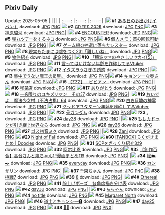 ## Pixiv Daily
Update: 2025-05-05
|      |      |      |
| :----: | :----: | :----: |
|![](https://pixiv.microyu.workers.dev/c/240x480/img-master/img/2025/05/03/00/01/18/129960918_p0_master1200.jpg) **#1** [ある日のお出かけイベント](https://www.pixiv.net/artworks/129960918) download: [JPG](https://pixiv.microyu.workers.dev/img-original/img/2025/05/03/00/01/18/129960918_p0.jpg) [PNG](https://pixiv.microyu.workers.dev/img-original/img/2025/05/03/00/01/18/129960918_p0.png)|![](https://pixiv.microyu.workers.dev/c/240x480/img-master/img/2025/05/04/16/26/47/130022581_p0_master1200.jpg) **#2** [CR FES 2025](https://www.pixiv.net/artworks/130022581) download: [JPG](https://pixiv.microyu.workers.dev/img-original/img/2025/05/04/16/26/47/130022581_p0.jpg) [PNG](https://pixiv.microyu.workers.dev/img-original/img/2025/05/04/16/26/47/130022581_p0.png)|![](https://pixiv.microyu.workers.dev/c/240x480/img-master/img/2025/05/04/00/00/11/130000039_p0_master1200.jpg) **#3** [神原駿河](https://www.pixiv.net/artworks/130000039) download: [JPG](https://pixiv.microyu.workers.dev/img-original/img/2025/05/04/00/00/11/130000039_p0.jpg) [PNG](https://pixiv.microyu.workers.dev/img-original/img/2025/05/04/00/00/11/130000039_p0.png)|
|![](https://pixiv.microyu.workers.dev/c/240x480/img-master/img/2025/05/04/00/00/08/130000002_p0_master1200.jpg) **#4** [ENCOUNTER](https://www.pixiv.net/artworks/130000002) download: [JPG](https://pixiv.microyu.workers.dev/img-original/img/2025/05/04/00/00/08/130000002_p0.jpg) [PNG](https://pixiv.microyu.workers.dev/img-original/img/2025/05/04/00/00/08/130000002_p0.png)|![](https://pixiv.microyu.workers.dev/c/240x480/img-master/img/2025/05/04/18/37/03/130026817_p0_master1200.jpg) **#5** [弾丸ツアーをするネコ](https://www.pixiv.net/artworks/130026817) download: [JPG](https://pixiv.microyu.workers.dev/img-original/img/2025/05/04/18/37/03/130026817_p0.jpg) [PNG](https://pixiv.microyu.workers.dev/img-original/img/2025/05/04/18/37/03/130026817_p0.png)|![](https://pixiv.microyu.workers.dev/c/240x480/img-master/img/2025/05/03/06/00/08/129969321_p0_master1200.jpg) **#6** [個人メモ：首の回転可動](https://www.pixiv.net/artworks/129969321) download: [JPG](https://pixiv.microyu.workers.dev/img-original/img/2025/05/03/06/00/08/129969321_p0.jpg) [PNG](https://pixiv.microyu.workers.dev/img-original/img/2025/05/03/06/00/08/129969321_p0.png)|
|![](https://pixiv.microyu.workers.dev/c/240x480/img-master/img/2025/05/03/21/12/21/129992931_p0_master1200.jpg) **#7** [ゲーム機の抽選に落ちたシスター](https://www.pixiv.net/artworks/129992931) download: [JPG](https://pixiv.microyu.workers.dev/img-original/img/2025/05/03/21/12/21/129992931_p0.jpg) [PNG](https://pixiv.microyu.workers.dev/img-original/img/2025/05/03/21/12/21/129992931_p0.png)|![](https://pixiv.microyu.workers.dev/c/240x480/img-master/img/2025/05/04/18/00/35/130025517_p0_master1200.jpg) **#8** [現実もたまには嘘をつく231「難しいね」](https://www.pixiv.net/artworks/130025517) download: [JPG](https://pixiv.microyu.workers.dev/img-original/img/2025/05/04/18/00/35/130025517_p0.jpg) [PNG](https://pixiv.microyu.workers.dev/img-original/img/2025/05/04/18/00/35/130025517_p0.png)|![](https://pixiv.microyu.workers.dev/c/240x480/img-master/img/2025/05/03/10/40/33/129974467_p0_master1200.jpg) **#9** [物件紹介](https://www.pixiv.net/artworks/129974467) download: [JPG](https://pixiv.microyu.workers.dev/img-original/img/2025/05/03/10/40/33/129974467_p0.jpg) [PNG](https://pixiv.microyu.workers.dev/img-original/img/2025/05/03/10/40/33/129974467_p0.png)|
|![](https://pixiv.microyu.workers.dev/c/240x480/img-master/img/2025/05/03/12/13/42/129976871_p0_master1200.jpg) **#10** [「穂波ママのやさしいセカイ⑤」](https://www.pixiv.net/artworks/129976871) download: [JPG](https://pixiv.microyu.workers.dev/img-original/img/2025/05/03/12/13/42/129976871_p0.jpg) [PNG](https://pixiv.microyu.workers.dev/img-original/img/2025/05/03/12/13/42/129976871_p0.png)|![](https://pixiv.microyu.workers.dev/c/240x480/img-master/img/2025/05/03/21/05/00/129992656_p0_master1200.jpg) **#11** [言ってはいけない年齢を詐称してるVtuber](https://www.pixiv.net/artworks/129992656) download: [JPG](https://pixiv.microyu.workers.dev/img-original/img/2025/05/03/21/05/00/129992656_p0.jpg) [PNG](https://pixiv.microyu.workers.dev/img-original/img/2025/05/03/21/05/00/129992656_p0.png)|![](https://pixiv.microyu.workers.dev/c/240x480/img-master/img/2025/05/03/00/00/18/129960646_p0_master1200.jpg) **#12** [イタズラうさぎの誘惑](https://www.pixiv.net/artworks/129960646) download: [JPG](https://pixiv.microyu.workers.dev/img-original/img/2025/05/03/00/00/18/129960646_p0.jpg) [PNG](https://pixiv.microyu.workers.dev/img-original/img/2025/05/03/00/00/18/129960646_p0.png)|
|![](https://pixiv.microyu.workers.dev/c/240x480/img-master/img/2025/05/03/15/52/56/129982180_p0_master1200.jpg) **#13** [集中できない魔王の部屋。](https://www.pixiv.net/artworks/129982180) download: [JPG](https://pixiv.microyu.workers.dev/img-original/img/2025/05/03/15/52/56/129982180_p0.jpg) [PNG](https://pixiv.microyu.workers.dev/img-original/img/2025/05/03/15/52/56/129982180_p0.png)|![](https://pixiv.microyu.workers.dev/c/240x480/img-master/img/2025/05/03/00/04/46/129961188_p0_master1200.jpg) **#14** [キョンシーな奥さん](https://www.pixiv.net/artworks/129961188) download: [JPG](https://pixiv.microyu.workers.dev/img-original/img/2025/05/03/00/04/46/129961188_p0.jpg) [PNG](https://pixiv.microyu.workers.dev/img-original/img/2025/05/03/00/04/46/129961188_p0.png)|![](https://pixiv.microyu.workers.dev/c/240x480/img-master/img/2025/05/03/10/30/08/129974255_p0_master1200.jpg) **#15** [【ZZZ】 - ビビアン -](https://www.pixiv.net/artworks/129974255) download: [JPG](https://pixiv.microyu.workers.dev/img-original/img/2025/05/03/10/30/08/129974255_p0.jpg) [PNG](https://pixiv.microyu.workers.dev/img-original/img/2025/05/03/10/30/08/129974255_p0.png)|
|![](https://pixiv.microyu.workers.dev/c/240x480/img-master/img/2025/05/04/14/04/23/130018966_p0_master1200.jpg) **#16** [喫茶店](https://www.pixiv.net/artworks/130018966) download: [JPG](https://pixiv.microyu.workers.dev/img-original/img/2025/05/04/14/04/23/130018966_p0.jpg) [PNG](https://pixiv.microyu.workers.dev/img-original/img/2025/05/04/14/04/23/130018966_p0.png)|![](https://pixiv.microyu.workers.dev/c/240x480/img-master/img/2025/05/04/00/06/35/130000727_p0_master1200.jpg) **#17** [ありがとう](https://www.pixiv.net/artworks/130000727) download: [JPG](https://pixiv.microyu.workers.dev/img-original/img/2025/05/04/00/06/35/130000727_p0.jpg) [PNG](https://pixiv.microyu.workers.dev/img-original/img/2025/05/04/00/06/35/130000727_p0.png)|![](https://pixiv.microyu.workers.dev/c/240x480/img-master/img/2025/05/03/06/45/12/129970033_p0_master1200.jpg) **#18** [一夜限りのユキズリマン　その37](https://www.pixiv.net/artworks/129970033) download: [JPG](https://pixiv.microyu.workers.dev/img-original/img/2025/05/03/06/45/12/129970033_p0.jpg) [PNG](https://pixiv.microyu.workers.dev/img-original/img/2025/05/03/06/45/12/129970033_p0.png)|
|![](https://pixiv.microyu.workers.dev/c/240x480/img-master/img/2025/05/03/12/28/00/129977170_p0_master1200.jpg) **#19** [おいでよ　魔法少女村（不法占拠）64](https://www.pixiv.net/artworks/129977170) download: [JPG](https://pixiv.microyu.workers.dev/img-original/img/2025/05/03/12/28/00/129977170_p0.jpg) [PNG](https://pixiv.microyu.workers.dev/img-original/img/2025/05/03/12/28/00/129977170_p0.png)|![](https://pixiv.microyu.workers.dev/c/240x480/img-master/img/2025/05/03/09/59/54/129973589_p0_master1200.jpg) **#20** [白き灰燼の神霊](https://www.pixiv.net/artworks/129973589) download: [JPG](https://pixiv.microyu.workers.dev/img-original/img/2025/05/03/09/59/54/129973589_p0.jpg) [PNG](https://pixiv.microyu.workers.dev/img-original/img/2025/05/03/09/59/54/129973589_p0.png)|![](https://pixiv.microyu.workers.dev/c/240x480/img-master/img/2025/05/04/21/12/41/130033011_p0_master1200.jpg) **#21** [グッドアフタヌーン年齢を詐称してるVtuber](https://www.pixiv.net/artworks/130033011) download: [JPG](https://pixiv.microyu.workers.dev/img-original/img/2025/05/04/21/12/41/130033011_p0.jpg) [PNG](https://pixiv.microyu.workers.dev/img-original/img/2025/05/04/21/12/41/130033011_p0.png)|
|![](https://pixiv.microyu.workers.dev/c/240x480/img-master/img/2025/05/04/00/00/11/130000038_p0_master1200.jpg) **#22** [骨ガンダム](https://www.pixiv.net/artworks/130000038) download: [JPG](https://pixiv.microyu.workers.dev/img-original/img/2025/05/04/00/00/11/130000038_p0.jpg) [PNG](https://pixiv.microyu.workers.dev/img-original/img/2025/05/04/00/00/11/130000038_p0.png)|![](https://pixiv.microyu.workers.dev/c/240x480/img-master/img/2025/05/03/01/27/29/129964365_p0_master1200.jpg) **#23** [.](https://www.pixiv.net/artworks/129964365) download: [JPG](https://pixiv.microyu.workers.dev/img-original/img/2025/05/03/01/27/29/129964365_p0.jpg) [PNG](https://pixiv.microyu.workers.dev/img-original/img/2025/05/03/01/27/29/129964365_p0.png)|![](https://pixiv.microyu.workers.dev/c/240x480/img-master/img/2025/05/03/01/03/12/129963621_p0_master1200.jpg) **#24** [day28](https://www.pixiv.net/artworks/129963621) download: [JPG](https://pixiv.microyu.workers.dev/img-original/img/2025/05/03/01/03/12/129963621_p0.jpg) [PNG](https://pixiv.microyu.workers.dev/img-original/img/2025/05/03/01/03/12/129963621_p0.png)|
|![](https://pixiv.microyu.workers.dev/c/240x480/img-master/img/2025/05/03/20/11/58/129990513_p0_master1200.jpg) **#25** [もしカドックが引き継ぐ世界なら](https://www.pixiv.net/artworks/129990513) download: [JPG](https://pixiv.microyu.workers.dev/img-original/img/2025/05/03/20/11/58/129990513_p0.jpg) [PNG](https://pixiv.microyu.workers.dev/img-original/img/2025/05/03/20/11/58/129990513_p0.png)|![](https://pixiv.microyu.workers.dev/c/240x480/img-master/img/2025/05/03/00/58/11/129963383_p0_master1200.jpg) **#26** [day26](https://www.pixiv.net/artworks/129963383) download: [JPG](https://pixiv.microyu.workers.dev/img-original/img/2025/05/03/00/58/11/129963383_p0.jpg) [PNG](https://pixiv.microyu.workers.dev/img-original/img/2025/05/03/00/58/11/129963383_p0.png)|![](https://pixiv.microyu.workers.dev/c/240x480/img-master/img/2025/05/03/00/00/24/129960701_p0_master1200.jpg) **#27** [ゴス初音ミク](https://www.pixiv.net/artworks/129960701) download: [JPG](https://pixiv.microyu.workers.dev/img-original/img/2025/05/03/00/00/24/129960701_p0.jpg) [PNG](https://pixiv.microyu.workers.dev/img-original/img/2025/05/03/00/00/24/129960701_p0.png)|
|![](https://pixiv.microyu.workers.dev/c/240x480/img-master/img/2025/05/03/00/00/11/129960574_p0_master1200.jpg) **#28** [Zani](https://www.pixiv.net/artworks/129960574) download: [JPG](https://pixiv.microyu.workers.dev/img-original/img/2025/05/03/00/00/11/129960574_p0.jpg) [PNG](https://pixiv.microyu.workers.dev/img-original/img/2025/05/03/00/00/11/129960574_p0.png)|![](https://pixiv.microyu.workers.dev/c/240x480/img-master/img/2025/05/03/00/04/35/129961179_p0_master1200.jpg) **#29** [Night of Fall](https://www.pixiv.net/artworks/129961179) download: [JPG](https://pixiv.microyu.workers.dev/img-original/img/2025/05/03/00/04/35/129961179_p0.jpg) [PNG](https://pixiv.microyu.workers.dev/img-original/img/2025/05/03/00/04/35/129961179_p0.png)|![](https://pixiv.microyu.workers.dev/c/240x480/img-master/img/2025/05/03/02/10/44/129965597_p0_master1200.jpg) **#30** [[FANBOX] らくがきまとめ | Doodles](https://www.pixiv.net/artworks/129965597) download: [JPG](https://pixiv.microyu.workers.dev/img-original/img/2025/05/03/02/10/44/129965597_p0.jpg) [PNG](https://pixiv.microyu.workers.dev/img-original/img/2025/05/03/02/10/44/129965597_p0.png)|
|![](https://pixiv.microyu.workers.dev/c/240x480/img-master/img/2025/05/03/21/00/24/129992383_p0_master1200.jpg) **#31** [SCPをざっくり紹介329](https://www.pixiv.net/artworks/129992383) download: [JPG](https://pixiv.microyu.workers.dev/img-original/img/2025/05/03/21/00/24/129992383_p0.jpg) [PNG](https://pixiv.microyu.workers.dev/img-original/img/2025/05/03/21/00/24/129992383_p0.png)|![](https://pixiv.microyu.workers.dev/c/240x480/img-master/img/2025/05/03/00/00/29/129960736_p0_master1200.jpg) **#32** [阿尔比恩](https://www.pixiv.net/artworks/129960736) download: [JPG](https://pixiv.microyu.workers.dev/img-original/img/2025/05/03/00/00/29/129960736_p0.jpg) [PNG](https://pixiv.microyu.workers.dev/img-original/img/2025/05/03/00/00/29/129960736_p0.png)|![](https://pixiv.microyu.workers.dev/c/240x480/img-master/img/2025/05/03/00/01/12/129960905_p0_master1200.jpg) **#33** [【創作百合】高音さんと嵐ちゃん1P漫画まとめ119](https://www.pixiv.net/artworks/129960905) download: [JPG](https://pixiv.microyu.workers.dev/img-original/img/2025/05/03/00/01/12/129960905_p0.jpg) [PNG](https://pixiv.microyu.workers.dev/img-original/img/2025/05/03/00/01/12/129960905_p0.png)|
|![](https://pixiv.microyu.workers.dev/c/240x480/img-master/img/2025/05/03/22/56/37/129997317_p0_master1200.jpg) **#34** [絵☁️✒️](https://www.pixiv.net/artworks/129997317) download: [JPG](https://pixiv.microyu.workers.dev/img-original/img/2025/05/03/22/56/37/129997317_p0.jpg) [PNG](https://pixiv.microyu.workers.dev/img-original/img/2025/05/03/22/56/37/129997317_p0.png)|![](https://pixiv.microyu.workers.dev/c/240x480/img-master/img/2025/05/03/13/00/04/129977985_p0_master1200.jpg) **#35** [everyday](https://www.pixiv.net/artworks/129977985) download: [JPG](https://pixiv.microyu.workers.dev/img-original/img/2025/05/03/13/00/04/129977985_p0.jpg) [PNG](https://pixiv.microyu.workers.dev/img-original/img/2025/05/03/13/00/04/129977985_p0.png)|![](https://pixiv.microyu.workers.dev/c/240x480/img-master/img/2025/05/03/14/21/20/129979945_p0_master1200.jpg) **#36** [カンザリン](https://www.pixiv.net/artworks/129979945) download: [JPG](https://pixiv.microyu.workers.dev/img-original/img/2025/05/03/14/21/20/129979945_p0.jpg) [PNG](https://pixiv.microyu.workers.dev/img-original/img/2025/05/03/14/21/20/129979945_p0.png)|
|![](https://pixiv.microyu.workers.dev/c/240x480/img-master/img/2025/05/03/02/24/27/129964760_p0_master1200.jpg) **#37** [千束ちゃん](https://www.pixiv.net/artworks/129964760) download: [JPG](https://pixiv.microyu.workers.dev/img-original/img/2025/05/03/02/24/27/129964760_p0.jpg) [PNG](https://pixiv.microyu.workers.dev/img-original/img/2025/05/03/02/24/27/129964760_p0.png)|![](https://pixiv.microyu.workers.dev/c/240x480/img-master/img/2025/05/03/21/04/39/129992642_p0_master1200.jpg) **#38** [挑戦7](https://www.pixiv.net/artworks/129992642) download: [JPG](https://pixiv.microyu.workers.dev/img-original/img/2025/05/03/21/04/39/129992642_p0.jpg) [PNG](https://pixiv.microyu.workers.dev/img-original/img/2025/05/03/21/04/39/129992642_p0.png)|![](https://pixiv.microyu.workers.dev/c/240x480/img-master/img/2025/05/04/11/54/26/130015463_p0_master1200.jpg) **#39** [8](https://www.pixiv.net/artworks/130015463) download: [JPG](https://pixiv.microyu.workers.dev/img-original/img/2025/05/04/11/54/26/130015463_p0.jpg) [PNG](https://pixiv.microyu.workers.dev/img-original/img/2025/05/04/11/54/26/130015463_p0.png)|
|![](https://pixiv.microyu.workers.dev/c/240x480/img-master/img/2025/05/04/01/13/53/130003232_p0_master1200.jpg) **#40** [Ethereal](https://www.pixiv.net/artworks/130003232) download: [JPG](https://pixiv.microyu.workers.dev/img-original/img/2025/05/04/01/13/53/130003232_p0.jpg) [PNG](https://pixiv.microyu.workers.dev/img-original/img/2025/05/04/01/13/53/130003232_p0.png)|![](https://pixiv.microyu.workers.dev/c/240x480/img-master/img/2025/05/03/00/00/17/129960637_p0_master1200.jpg) **#41** [腕上げポーズ　各角度描き分け表](https://www.pixiv.net/artworks/129960637) download: [JPG](https://pixiv.microyu.workers.dev/img-original/img/2025/05/03/00/00/17/129960637_p0.jpg) [PNG](https://pixiv.microyu.workers.dev/img-original/img/2025/05/03/00/00/17/129960637_p0.png)|![](https://pixiv.microyu.workers.dev/c/240x480/img-master/img/2025/05/03/01/06/28/129963728_p0_master1200.jpg) **#42** [day30](https://www.pixiv.net/artworks/129963728) download: [JPG](https://pixiv.microyu.workers.dev/img-original/img/2025/05/03/01/06/28/129963728_p0.jpg) [PNG](https://pixiv.microyu.workers.dev/img-original/img/2025/05/03/01/06/28/129963728_p0.png)|
|![](https://pixiv.microyu.workers.dev/c/240x480/img-master/img/2025/05/03/01/44/22/129964668_p0_master1200.jpg) **#43** [猫ちゃん](https://www.pixiv.net/artworks/129964668) download: [JPG](https://pixiv.microyu.workers.dev/img-original/img/2025/05/03/01/44/22/129964668_p0.jpg) [PNG](https://pixiv.microyu.workers.dev/img-original/img/2025/05/03/01/44/22/129964668_p0.png)|![](https://pixiv.microyu.workers.dev/c/240x480/img-master/img/2025/05/03/06/09/04/129969507_p0_master1200.jpg) **#44** [no title](https://www.pixiv.net/artworks/129969507) download: [JPG](https://pixiv.microyu.workers.dev/img-original/img/2025/05/03/06/09/04/129969507_p0.jpg) [PNG](https://pixiv.microyu.workers.dev/img-original/img/2025/05/03/06/09/04/129969507_p0.png)|![](https://pixiv.microyu.workers.dev/c/240x480/img-master/img/2025/05/04/00/00/08/130000012_p0_master1200.jpg) **#45** [Margaret North](https://www.pixiv.net/artworks/130000012) download: [JPG](https://pixiv.microyu.workers.dev/img-original/img/2025/05/04/00/00/08/130000012_p0.jpg) [PNG](https://pixiv.microyu.workers.dev/img-original/img/2025/05/04/00/00/08/130000012_p0.png)|
|![](https://pixiv.microyu.workers.dev/c/240x480/img-master/img/2025/05/04/00/01/47/130000398_p0_master1200.jpg) **#46** [道士とキョンシー❶](https://www.pixiv.net/artworks/130000398) download: [JPG](https://pixiv.microyu.workers.dev/img-original/img/2025/05/04/00/01/47/130000398_p0.jpg) [PNG](https://pixiv.microyu.workers.dev/img-original/img/2025/05/04/00/01/47/130000398_p0.png)|![](https://pixiv.microyu.workers.dev/c/240x480/img-master/img/2025/05/03/00/56/21/129963322_p0_master1200.jpg) **#47** [day25](https://www.pixiv.net/artworks/129963322) download: [JPG](https://pixiv.microyu.workers.dev/img-original/img/2025/05/03/00/56/21/129963322_p0.jpg) [PNG](https://pixiv.microyu.workers.dev/img-original/img/2025/05/03/00/56/21/129963322_p0.png)|![](https://pixiv.microyu.workers.dev/c/240x480/img-master/img/2025/05/04/00/00/19/130000099_p0_master1200.jpg) **#48** [💙💜](https://www.pixiv.net/artworks/130000099) download: [JPG](https://pixiv.microyu.workers.dev/img-original/img/2025/05/04/00/00/19/130000099_p0.jpg) [PNG](https://pixiv.microyu.workers.dev/img-original/img/2025/05/04/00/00/19/130000099_p0.png)|

